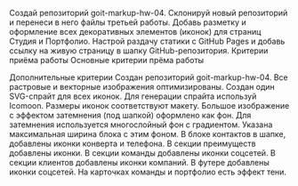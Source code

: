 Создай репозиторий goit-markup-hw-04. Склонируй новый репозиторий и перенеси в
него файлы третьей работы. Добавь разметку и оформление всех декоративных
элементов (иконок) для страниц Студия и Портфолио. Настрой раздачу статики с
GitHub Pages и добавь ссылку на живую страницу в шапку GitHub-репозитория.
Критерии приёма работы Основные критерии прёма работы

Дополнительные критерии Создан репозиторий goit-markup-hw-04. Все растровые и
векторные изображения оптимизированы. Создан один SVG-спрайт для всех иконок.
Для генерации спрайта используй Icomoon. Размеры иконок соответствуют макету.
Большое изображение с эффектом затемнения (под шапкой) оформлено как фон. Для
затемнения используется многослойный фон с градиентом. Указана максимальная
ширина блока с этим фоном. В блоке контактов в шапке, добавлены иконки конверта
и телефона. В секции преимуществ добавлены иконки. В секции команды добавлены
иконки соцсетей. В секции клиентов добавлены иконки компаний. В футере добавлены
иконки соцсетей. На карточках команды и портфолио есть эффект тени.
